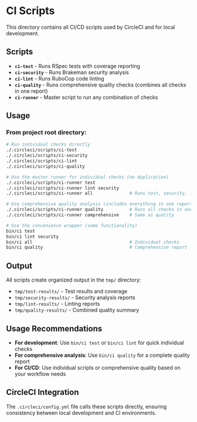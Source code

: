 # CI Scripts

This directory contains all CI/CD scripts used by CircleCI and for local development.

## Scripts

- **`ci-test`** - Runs RSpec tests with coverage reporting
- **`ci-security`** - Runs Brakeman security analysis  
- **`ci-lint`** - Runs RuboCop code linting
- **`ci-quality`** - Runs comprehensive quality checks (combines all checks in one report)
- **`ci-runner`** - Master script to run any combination of checks

## Usage

### From project root directory:

```bash
# Run individual checks directly
./.circleci/scripts/ci-test
./.circleci/scripts/ci-security
./.circleci/scripts/ci-lint
./.circleci/scripts/ci-quality

# Use the master runner for individual checks (no duplication)
./.circleci/scripts/ci-runner test
./.circleci/scripts/ci-runner lint security
./.circleci/scripts/ci-runner all              # Runs test, security, lint (no duplication)

# Use comprehensive quality analysis (includes everything in one report)
./.circleci/scripts/ci-runner quality          # Runs all checks in one comprehensive report
./.circleci/scripts/ci-runner comprehensive    # Same as quality

# Use the convenience wrapper (same functionality)
bin/ci test
bin/ci lint security  
bin/ci all                                     # Individual checks
bin/ci quality                                 # Comprehensive report
```

## Output

All scripts create organized output in the `tmp/` directory:
- `tmp/test-results/` - Test results and coverage
- `tmp/security-results/` - Security analysis reports
- `tmp/lint-results/` - Linting reports  
- `tmp/quality-results/` - Combined quality summary

## Usage Recommendations

- **For development**: Use `bin/ci test` or `bin/ci lint` for quick individual checks
- **For comprehensive analysis**: Use `bin/ci quality` for a complete quality report
- **For CI/CD**: Use individual scripts or comprehensive quality based on your workflow needs

## CircleCI Integration

The `.circleci/config.yml` file calls these scripts directly, ensuring consistency between local development and CI environments.
